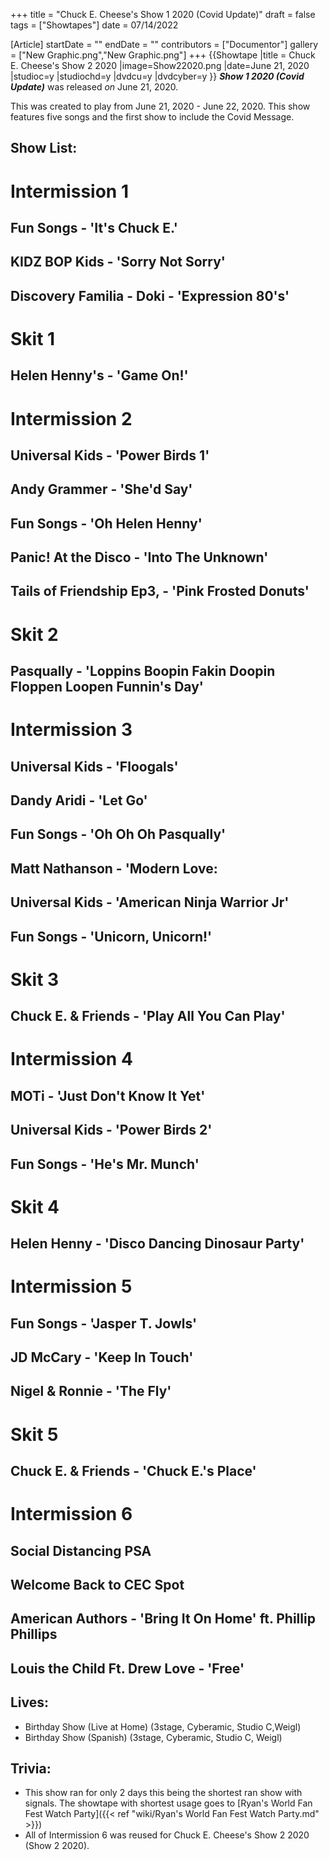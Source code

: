 +++
title = "Chuck E. Cheese's Show 1 2020 (Covid Update)"
draft = false
tags = ["Showtapes"]
date = 07/14/2022

[Article]
startDate = ""
endDate = ""
contributors = ["Documentor"]
gallery = ["New Graphic.png","New Graphic.png"]
+++
{{Showtape
|title = Chuck E. Cheese's Show 2 2020
|image=Show22020.png
|date=June 21, 2020
|studioc=y
|studiochd=y
|dvdcu=y
|dvdcyber=y
}}
<b><i>Show 1 2020 (Covid Update)</b></i> was released <i>on</i> June 21, 2020.

This was created to play from June 21, 2020 - June 22, 2020. This show features five songs and the first show to include the Covid Message.  
<h2>Show List:</h2>

# <b>Intermission 1</b>
## Fun Songs - 'It's Chuck E.'
## KIDZ BOP Kids - 'Sorry Not Sorry'
## Discovery Familia - Doki - 'Expression 80's'
# <b>Skit 1</b>
## Helen Henny's - 'Game On!'
# <b>Intermission 2</b>
## Universal Kids - 'Power Birds 1'
## Andy Grammer - 'She'd Say'
## Fun Songs - 'Oh Helen Henny'
## Panic! At the Disco - 'Into The Unknown'
## Tails of Friendship Ep3, - 'Pink Frosted Donuts'
# <b>Skit 2</b>
## Pasqually - 'Loppins Boopin Fakin Doopin Floppen Loopen Funnin's Day'
# <b>Intermission 3</b>
## Universal Kids - 'Floogals'
## Dandy Aridi - 'Let Go'
## Fun Songs - 'Oh Oh Oh Pasqually'
## Matt Nathanson - 'Modern Love:
## Universal Kids - 'American Ninja Warrior Jr'
## Fun Songs - 'Unicorn, Unicorn!'
# <b>Skit 3</b>
## Chuck E. & Friends - 'Play All You Can Play'
# <b>Intermission 4</b>
## MOTi - 'Just Don't Know It Yet'
## Universal Kids - 'Power Birds 2'
## Fun Songs - 'He's Mr. Munch'
# <b>Skit 4</b>
## Helen Henny - 'Disco Dancing Dinosaur Party'
# <b>Intermission 5</b>
## Fun Songs - 'Jasper T. Jowls'
## JD McCary - 'Keep In Touch'
## Nigel & Ronnie - 'The Fly'
# <b>Skit 5</b>
## Chuck E. & Friends - 'Chuck E.'s Place'
# <b> Intermission 6</b>
## Social Distancing PSA
## Welcome Back to CEC Spot
## American Authors - 'Bring It On Home' ft. Phillip Phillips
## Louis the Child Ft. Drew Love - 'Free'

<h2> Lives: </h2>

* <b></b> Birthday Show (Live at Home) (3stage, Cyberamic, Studio C,Weigl)
* Birthday Show (Spanish) (3stage, Cyberamic, Studio C, Weigl)

<h2> Trivia: </h2>

* This show ran for only 2 days this being the shortest ran show with signals. The showtape with shortest usage goes to [Ryan's World Fan Fest Watch Party]({{< ref "wiki/Ryan's World Fan Fest Watch Party.md" >}})
* All of Intermission 6 was reused for Chuck E. Cheese's Show 2 2020 (Show 2 2020).